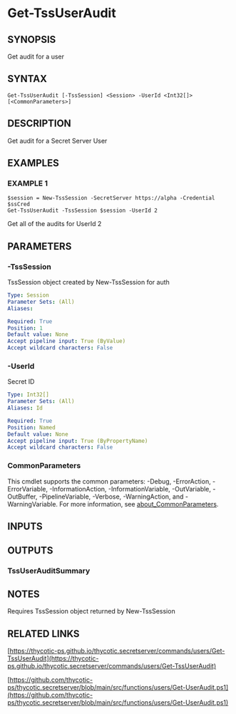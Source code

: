 # Get-TssUserAudit

## SYNOPSIS
Get audit for a user

## SYNTAX

```
Get-TssUserAudit [-TssSession] <Session> -UserId <Int32[]> [<CommonParameters>]
```

## DESCRIPTION
Get audit for a Secret Server User

## EXAMPLES

### EXAMPLE 1
```
$session = New-TssSession -SecretServer https://alpha -Credential $ssCred
Get-TssUserAudit -TssSession $session -UserId 2
```

Get all of the audits for UserId 2

## PARAMETERS

### -TssSession
TssSession object created by New-TssSession for auth

```yaml
Type: Session
Parameter Sets: (All)
Aliases:

Required: True
Position: 1
Default value: None
Accept pipeline input: True (ByValue)
Accept wildcard characters: False
```

### -UserId
Secret ID

```yaml
Type: Int32[]
Parameter Sets: (All)
Aliases: Id

Required: True
Position: Named
Default value: None
Accept pipeline input: True (ByPropertyName)
Accept wildcard characters: False
```

### CommonParameters
This cmdlet supports the common parameters: -Debug, -ErrorAction, -ErrorVariable, -InformationAction, -InformationVariable, -OutVariable, -OutBuffer, -PipelineVariable, -Verbose, -WarningAction, and -WarningVariable. For more information, see [about_CommonParameters](http://go.microsoft.com/fwlink/?LinkID=113216).

## INPUTS

## OUTPUTS

### TssUserAuditSummary
## NOTES
Requires TssSession object returned by New-TssSession

## RELATED LINKS

[https://thycotic-ps.github.io/thycotic.secretserver/commands/users/Get-TssUserAudit](https://thycotic-ps.github.io/thycotic.secretserver/commands/users/Get-TssUserAudit)

[https://github.com/thycotic-ps/thycotic.secretserver/blob/main/src/functions/users/Get-UserAudit.ps1](https://github.com/thycotic-ps/thycotic.secretserver/blob/main/src/functions/users/Get-UserAudit.ps1)

